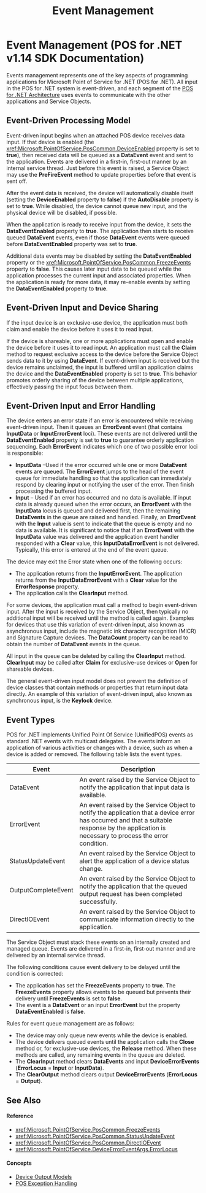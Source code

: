 ﻿---
title: Event Management
description: Event Management (POS for .NET v1.14 SDK Documentation)
ms.date: 03/03/2014
ms.update-cycle: 1825-days
ms.topic: how-to
ms.custom: "pos-restored-from-archive,UpdateFrequency5"
---

# Event Management (POS for .NET v1.14 SDK Documentation)

Events management represents one of the key aspects of programming applications for Microsoft Point of Service for .NET (POS for .NET). All input in the POS for .NET system is event-driven, and each segment of the [POS for .NET Architecture](pos-for-net-architecture.md) uses events to communicate with the other applications and Service Objects.

## Event-Driven Processing Model

Event-driven input begins when an attached POS device receives data input. If that device is enabled (the <xref:Microsoft.PointOfService.PosCommon.DeviceEnabled> property is set to **true**), then received data will be queued as a **DataEvent** event and sent to the application. Events are delivered in a first-in, first-out manner by an internal service thread. Just before this event is raised, a Service Object may use the **PreFireEvent** method to update properties before that event is sent off.

After the event data is received, the device will automatically disable itself (setting the **DeviceEnabled** property to **false**) if the **AutoDisable** property is set to **true**. While disabled, the device cannot queue new input, and the physical device will be disabled, if possible.

When the application is ready to receive input from the device, it sets the **DataEventEnabled** property to **true**. The application then starts to receive queued **DataEvent** events, even if those **DataEvent** events were queued before **DataEventEnabled** property was set to **true**.

Additional data events may be disabled by setting the **DataEventEnabled** property or the <xref:Microsoft.PointOfService.PosCommon.FreezeEvents> property to **false**. This causes later input data to be queued while the application processes the current input and associated properties. When the application is ready for more data, it may re-enable events by setting the **DataEventEnabled** property to **true**.

## Event-Driven Input and Device Sharing

If the input device is an exclusive-use device, the application must both claim and enable the device before it uses it to read input.

If the device is shareable, one or more applications must open and enable the device before it uses it to read input. An application must call the **Claim** method to request exclusive access to the device before the Service Object sends data to it by using **DataEvent**. If event-driven input is received but the device remains unclaimed, the input is buffered until an application claims the device and the **DataEventEnabled** property is set to **true**. This behavior promotes orderly sharing of the device between multiple applications, effectively passing the input focus between them.

## Event-Driven Input and Error Handling

The device enters an error state if an error is encountered while receiving event-driven input. Then it queues an **ErrorEvent** event (that contains **InputData** or **InputErrorEvent** loci). These events are not delivered until the **DataEventEnabled** property is set to **true** to guarantee orderly application sequencing. Each **ErrorEvent** indicates which one of two possible error loci is responsible:

- **InputData** –Used if the error occurred while one or more **DataEvent** events are queued. The **ErrorEvent** jumps to the head of the event queue for immediate handling so that the application can immediately respond by clearing input or notifying the user of the error. Then finish processing the buffered input.
- **Input** – Used if an error has occurred and no data is available. If input data is already queued when the error occurs, an **ErrorEvent** with the **InputData** locus is queued and delivered first, then the remaining **DataEvents** in the queue are raised and handled. Finally, an **ErrorEvent** with the **Input** value is sent to indicate that the queue is empty and no data is available. It is significant to notice that if an **ErrorEvent** with the **InputData** value was delivered and the application event handler responded with a **Clear** value, this **InputDataErrorEvent** is not delivered. Typically, this error is entered at the end of the event queue.

The device may exit the Error state when one of the following occurs:

- The application returns from the **InputErrorEvent**.
    The application returns from the **InputDataErrorEvent** with a **Clear** value for the **ErrorResponse** property.
- The application calls the **ClearInput** method.

For some devices, the application must call a method to begin event-driven input. After the input is received by the Service Object, then typically no additional input will be received until the method is called again. Examples for devices that use this variation of event-driven input, also known as asynchronous input, include the magnetic ink character recognition (MICR) and Signature Capture devices. The **DataCount** property can be read to obtain the number of **DataEvent** events in the queue.

All input in the queue can be deleted by calling the **ClearInput** method. **ClearInput** may be called after **Claim** for exclusive-use devices or **Open** for shareable devices.

The general event-driven input model does not prevent the definition of device classes that contain methods or properties that return input data directly. An example of this variation of event-driven input, also known as synchronous input, is the **Keylock** device.

## Event Types

POS for .NET implements Unified Point Of Service (UnifiedPOS) events as standard .NET events with multicast delegates. The events inform an application of various activities or changes with a device, such as when a device is added or removed. The following table lists the event types.

| Event               | Description                                                                                                                                                                                   |
|---------------------|-----------------------------------------------------------------------------------------------------------------------------------------------------------------------------------------------|
| DataEvent           | An event raised by the Service Object to notify the application that input data is available.                                                                                                 |
| ErrorEvent          | An event raised by the Service Object to notify the application that a device error has occurred and that a suitable response by the application is necessary to process the error condition. |
| StatusUpdateEvent   | An event raised by the Service Object to alert the application of a device status change.                                                                                                     |
| OutputCompleteEvent | An event raised by the Service Object to notify the application that the queued output request has been completed successfully.                                                               |
| DirectIOEvent       | An event raised by the Service Object to communicate information directly to the application.                                                                                                 |

The Service Object must stack these events on an internally created and managed queue. Events are delivered in a first-in, first-out manner and are delivered by an internal service thread.

The following conditions cause event delivery to be delayed until the condition is corrected:

- The application has set the **FreezeEvents** property to **true**. The **FreezeEvents** property allows events to be queued but prevents their delivery until **FreezeEvents** is set to **false**.
- The event is a **DataEvent** or an input **ErrorEvent** but the property **DataEventEnabled** is **false**.

Rules for event queue management are as follows:

- The device may only queue new events while the device is enabled.
- The device delivers queued events until the application calls the **Close** method or, for exclusive-use devices, the **Release** method. When these methods are called, any remaining events in the queue are deleted.
- The **ClearInput** method clears **DataEvents** and input **DeviceErrorEvents** (**ErrorLocus** = **Input** or **InputData**).
- The **ClearOutput** method clears output **DeviceErrorEvents** (**ErrorLocus** = **Output**).

## See Also

#### Reference

- <xref:Microsoft.PointOfService.PosCommon.FreezeEvents>
- <xref:Microsoft.PointOfService.PosCommon.StatusUpdateEvent>
- <xref:Microsoft.PointOfService.PosCommon.DirectIOEvent>
- <xref:Microsoft.PointOfService.DeviceErrorEventArgs.ErrorLocus>

#### Concepts

- [Device Output Models](device-output-models.md)
- [POS Exception Handling](pos-exception-handling.md)
